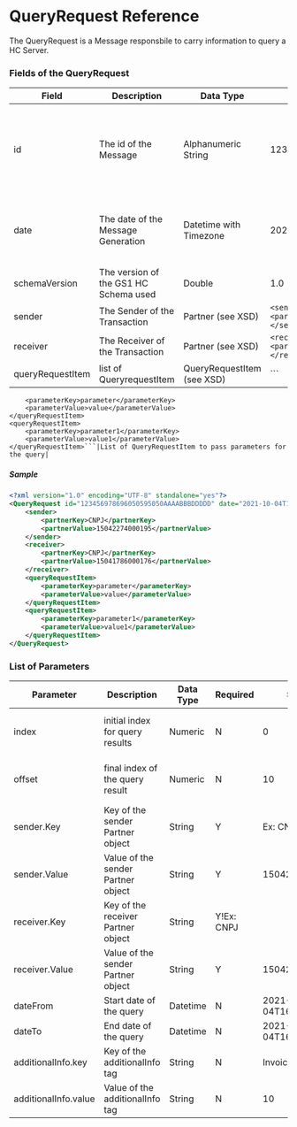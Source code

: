 # QueryRequest Reference

The QueryRequest is a Message responsbile to carry information to query a HC Server.


### Fields of the QueryRequest

|Field|Description|Data Type|Sample|Note|
|-----|-----------|---------|------|----|
|id|The id of the Message|Alphanumeric String|123456978696050595050AAAABBBDDDDD| The ID have to be unique inside the Trading Partner|
|date|The date of the Message Generation|Datetime with Timezone|2021-10-03T22:06:45Z| The date reference is always defined with GMT-0|
|schemaVersion|The version of the GS1 HC Schema used|Double|1.0||
|sender|The Sender of the Transaction|Partner (see XSD)|```<sender><partnerKey>CNPJ</partnerKey><partnerValue>15041786000176</partnerValue></sender>```||
|receiver|The Receiver of the Transaction|Partner (see XSD)|```<receiver><partnerKey>CNPJ</partnerKey><partnerValue>15041786000176</partnerValue></receiver>```||
|queryRequestItem|list of QueryrequestItem|QueryRequestItem (see XSD)|``` <queryRequestItem>
        <parameterKey>parameter</parameterKey>
        <parameterValue>value</parameterValue>
    </queryRequestItem>
    <queryRequestItem>
        <parameterKey>parameter1</parameterKey>
        <parameterValue>value1</parameterValue>
    </queryRequestItem>```|List of QueryRequestItem to pass parameters for the query|

##### Sample

```xml
<?xml version="1.0" encoding="UTF-8" standalone="yes"?>
<QueryRequest id="123456978696050595050AAAABBBDDDDD" date="2021-10-04T16:16:39Z" schemaVersion="1.0" xmlns="http://hc.gs1br.org.br/">
    <sender>
        <partnerKey>CNPJ</partnerKey>
        <partnerValue>15042274000195</partnerValue>
    </sender>
    <receiver>
        <partnerKey>CNPJ</partnerKey>
        <partnerValue>15041786000176</partnerValue>
    </receiver>
    <queryRequestItem>
        <parameterKey>parameter</parameterKey>
        <parameterValue>value</parameterValue>
    </queryRequestItem>
    <queryRequestItem>
        <parameterKey>parameter1</parameterKey>
        <parameterValue>value1</parameterValue>
    </queryRequestItem>
</QueryRequest>

```

### List of Parameters

|Parameter|Description|Data Type|Required|Sample|Note|
|---------|-----------|---------|--------|------|----|
|index|initial index for query results|Numeric|N|0|Start at result 0|
|offset|final index of the query result|Numeric|N|10|Finish at result 10|
|sender.Key|Key of the sender Partner object|String|Y|Ex: CNPJ||
|sender.Value|Value of the sender Partner object|String|Y|15042274000199||
|receiver.Key|Key of the receiver Partner object|String|Y!Ex: CNPJ||
|receiver.Value|Value of the sender Partner object|String|Y|15042274000499||
|dateFrom|Start date of the query|Datetime|N|2021-10-04T16:16:39Z||
|dateTo|End date of the query|Datetime|N|2021-10-04T16:16:39Z||
|additionalInfo.key|Key of the additionalInfo tag|String|N|InvoiceNumber||
|additionalInfo.value|Value of the additionalInfo tag|String|N|10||
